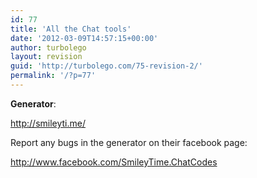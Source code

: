 ```yaml
---
id: 77
title: 'All the Chat tools'
date: '2012-03-09T14:57:15+00:00'
author: turbolego
layout: revision
guid: 'http://turbolego.com/75-revision-2/'
permalink: '/?p=77'
---
```


**Generator**:

<http://smileyti.me/>

Report any bugs in the generator on their facebook page:

<http://www.facebook.com/SmileyTime.ChatCodes>

<div></div>